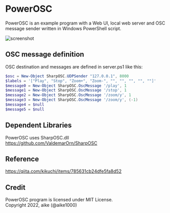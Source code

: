 PowerOSC
===
PowerOSC is an example program with a Web UI, local web server and OSC message sender written in Windows PowerShell script.

![screenshot](ss.gif)

## OSC message definition

OSC destination and messages are defined in server.ps1 like this:

```PowerShell
$osc = New-Object SharpOSC.UDPSender "127.0.0.1", 8000
$labels = '["Play", "Stop", "Zoom+", "Zoom-", "", "", "", "", ""]'
$message0 = New-Object SharpOSC.OscMessage '/play', 1
$message1 = New-Object SharpOSC.OscMessage '/stop', 1
$message2 = New-Object SharpOSC.OscMessage '/zoom/y', 1
$message3 = New-Object SharpOSC.OscMessage '/zoom/y', (-1)
$message4 = $null
$message5 = $null
```

## Dependent Libraries

PowerOSC uses SharpOSC.dll  
https://github.com/ValdemarOrn/SharpOSC

## Reference

https://qiita.com/kikuchi/items/785631cb24dfe5fa8d52

## Credit

PowerOSC program is licensed under MIT License.  
Copyright 2022, aike (@aike1000)
